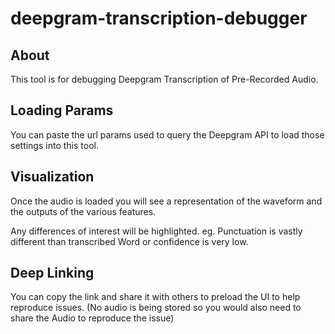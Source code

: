 # deepgram-transcription-debugger

## About

This tool is for debugging Deepgram Transcription of Pre-Recorded Audio.

## Loading Params

You can paste the url params used to query the Deepgram API to load those settings into this tool.

## Visualization

Once the audio is loaded you will see a representation of the waveform and the outputs of the various features.

Any differences of interest will be highlighted. eg. Punctuation is vastly different than transcribed Word or confidence is very low.

## Deep Linking

You can copy the link and share it with others to preload the UI to help reproduce issues. (No audio is being stored so you would also need to share the Audio to reproduce the issue)
